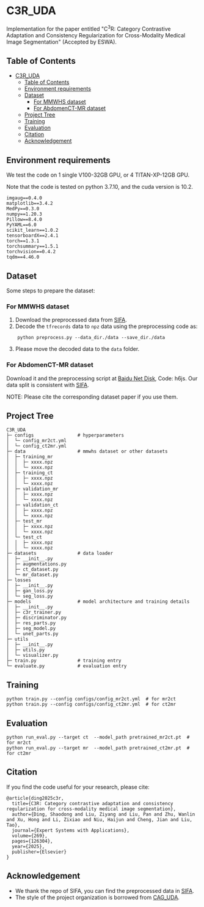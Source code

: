 # C3R_UDA

Implementation for the paper entitled "C<sup>3</sup>R: Category Contrastive Adaptation and Consistency Regularization for Cross-Modality Medical Image Segmentation" (Accepted by ESWA).

## Table of Contents

- [C3R\_UDA](#c3r_uda)
  - [Table of Contents](#table-of-contents)
  - [Environment requirements](#environment-requirements)
  - [Dataset](#dataset)
    - [For MMWHS dataset](#for-mmwhs-dataset)
    - [For AbdomenCT-MR dataset](#for-abdomenct-mr-dataset)
  - [Project Tree](#project-tree)
  - [Training](#training)
  - [Evaluation](#evaluation)
  - [Citation](#citation)
  - [Acknowledgement](#acknowledgement)

## Environment requirements

We test the code on 1 single V100-32GB GPU, or 4 TITAN-XP-12GB GPU. 

Note that the code is tested on python 3.7.10, and the cuda version is 10.2.

```
imgaug==0.4.0
matplotlib==3.4.2
MedPy==0.3.0
numpy==1.20.3
Pillow==8.4.0
PyYAML==6.0
scikit_learn==1.0.2
tensorboardX==2.4.1
torch==1.3.1
torchsummary==1.5.1
torchvision==0.4.2
tqdm==4.46.0
```

## Dataset

Some steps to prepare the dataset:

### For MMWHS dataset
1. Download the preprocessed data from [SIFA](https://github.com/cchen-cc/SIFA).
2. Decode the `tfrecords` data to `npz` data using the preprocessing code as:

```
    python preprocess.py --data_dir./data --save_dir./data
```

3. Please move the decoded data to the `data` folder.

### For AbdomenCT-MR dataset
Download it and the preprocessing script at [Baidu Net Disk](https://pan.baidu.com/s/15Lm4SfyUkH5C9-AYnQf1zA?pwd=h6js), Code: h6js.
Our data split is consistent with [SIFA](https://github.com/cchen-cc/SIFA).

NOTE: Please cite the corresponding dataset paper if you use them.


## Project Tree
```
C3R_UDA
├─ configs                # hyperparameters
│  └─ config_mr2ct.yml    
│  └─ config_ct2mr.yml    
├─ data                   # mmwhs dataset or other datasets
│  ├─ training_mr
│  │  ├─ xxxx.npz
│  │  └─ xxxx.npz
│  ├─ training_ct
│  │  ├─ xxxx.npz
│  │  └─ xxxx.npz
│  ├─ validation_mr
│  │  ├─ xxxx.npz
│  │  └─ xxxx.npz
│  ├─ validation_ct
│  │  ├─ xxxx.npz
│  │  └─ xxxx.npz
│  ├─ test_mr
│  │  ├─ xxxx.npz
│  │  └─ xxxx.npz
│  └─ test_ct
│  │  ├─ xxxx.npz
│  │  └─ xxxx.npz
├─ datasets               # data loader
│  ├─ __init__.py
│  ├─ augmentations.py
│  ├─ ct_dataset.py
│  └─ mr_dataset.py
├─ losses
│  ├─ __init__.py         
│  ├─ gan_loss.py
│  └─ seg_loss.py
├─ models                 # model architecture and training details
│  ├─ __init__.py
│  ├─ c3r_trainer.py
│  ├─ discriminator.py
│  ├─ res_parts.py
│  ├─ seg_model.py
│  └─ unet_parts.py
├─ utils
│  ├─ __init__.py
│  ├─ utils.py
│  └─ visualizer.py
├─ train.py               # training entry
└─ evaluate.py            # evaluation entry
```

## Training

```
python train.py --config configs/config_mr2ct.yml  # for mr2ct
python train.py --config configs/config_ct2mr.yml  # for ct2mr
```

## Evaluation

```
python run_eval.py --target ct  --model_path pretrained_mr2ct.pt  # for mr2ct
python run_eval.py --target mr  --model_path pretrained_ct2mr.pt  # for ct2mr
```

## Citation

If you find the code useful for your research, please cite:
```
@article{ding2025c3r,
  title={C3R: Category contrastive adaptation and consistency regularization for cross-modality medical image segmentation},
  author={Ding, Shaodong and Liu, Ziyang and Liu, Pan and Zhu, Wanlin and Xu, Hong and Li, Zixiao and Niu, Haijun and Cheng, Jian and Liu, Tao},
  journal={Expert Systems with Applications},
  volume={269},
  pages={126304},
  year={2025},
  publisher={Elsevier}
}
```

## Acknowledgement

* We thank the repo of SIFA, you can find the preprocessed data in [SIFA](https://github.com/cchen-cc/SIFA).
* The style of the project organization is borrowed from [CAG_UDA](https://github.com/RogerZhangzz/CAG_UDA).